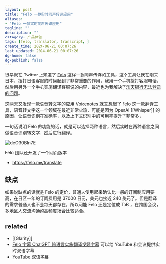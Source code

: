 ```yaml
---
layout: post
title: "Felo 一款实时同声传译应用"
aliases:
- "Felo 一款实时同声传译应用"
tagline: ""
description: ""
category: 产品体验
tags: [felo, translator, transcript, ]
create_time: 2024-06-21 00:07:26
last_updated: 2024-06-21 00:07:26
dg-home: false
dg-publish: false
---
```


很早就在 Twitter 上知道了 [Felo](https://gtk.pw/felo) 这样一款同声传译的工具，这个工具让我在刚来日本，拨打日语客服的时候起到了非常重要的作用，我用一个手机拨打客服电话，然后用另外一个手机实施翻译客服说的内容，最近也为我解决了[乐天银行无法登录的问题](https://japan.einverne.info/p/189.html)。

这两天又发现一款语音转文字的应用 [Voicenotes](https://blog.einverne.info/post/2024/06/voicenotes.html) 就又想起了 Felo 这一款翻译工具，语音转文字这一个领域在最近非常火热，可能是因为 OpenAI [[Whisper]] 的原因，让语音识别在准确率，以及上下文识别中的可用率提升了非常多，

一句话说明 Felo 的功能的话，就是可以选择两种语言，然后实时在两种语言之间做语音识别转文字，然后进行翻译。

![deO30BIn7E](https://pic.einverne.info/images/deO30BIn7E.png)

Felo 团队还开发了一个网页版本

- <https://felo.me/translate>

## 缺点

如果说缺点的话就是 Felo 的定价，普通人使用起来确认比一般的订阅制应用要高，在日区一年的订阅费用是 37000 日元，美元也接近 240 美元了。但是翻译的需求普通人也不是每天都存在，所以可能 Felo 还是定位成 ToB ，在跨国会议，多地区人交流沟通的高频度场合比较适合。

## related

- [[Glarity]]
- [Felo 字幕 ChatGPT 跨语言实施翻译视频字幕](https://chromewebstore.google.com/detail/felo%E5%AD%97%E5%B9%95-chatgpt%E8%B7%A8%E8%AF%AD%E8%A8%80%E7%BF%BB%E8%AF%91%E5%AE%9E%E6%97%B6%E5%AD%97%E5%B9%95/ponokiofkijoolhebggofhhibnafebna?hl=zh-CN) 可以给 YouTube 和会议提供实时双语字幕
- [YouTube 双语字幕](https://chromewebstore.google.com/detail/youtube-%E5%8F%8C%E5%AD%97%E5%B9%95/hkbdddpiemdeibjoknnofflfgbgnebcm)
